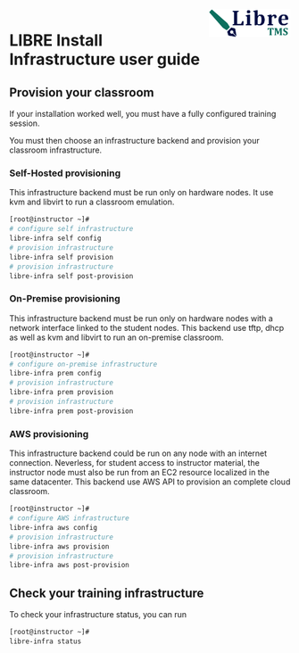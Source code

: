 <img align="right" height="50" src="https://raw.githubusercontent.com/startxfr/libre/dev/docs/assets/logo.svg?sanitize=true">

# LIBRE Install Infrastructure user guide


## Provision your classroom

If your installation worked well, you must have a fully configured training
session. 

You must then choose an infrastructure backend and provision your classroom
infrastructure.

### Self-Hosted provisioning

This infrastructure backend must be run only on hardware nodes. It use kvm
and libvirt to run a classroom emulation.

```bash
[root@instructor ~]# 
# configure self infrastructure
libre-infra self config
# provision infrastructure
libre-infra self provision
# provision infrastructure
libre-infra self post-provision
```

### On-Premise provisioning

This infrastructure backend must be run only on hardware nodes with
a network interface linked to the student nodes. 
This backend use tftp, dhcp as well as kvm and libvirt to run an 
on-premise classroom.

```bash
[root@instructor ~]# 
# configure on-premise infrastructure
libre-infra prem config
# provision infrastructure
libre-infra prem provision
# provision infrastructure
libre-infra prem post-provision
```

### AWS provisioning

This infrastructure backend could be run on any node with an internet 
connection. Neverless, for student access to instructor material, the
instructor node must also be run from an EC2 resource localized in the
same datacenter.
This backend use AWS API to provision an complete cloud classroom.

```bash
[root@instructor ~]# 
# configure AWS infrastructure
libre-infra aws config
# provision infrastructure
libre-infra aws provision
# provision infrastructure
libre-infra aws post-provision
```

## Check your training infrastructure

To check your infrastructure status, you can run 

```bash
[root@instructor ~]# 
libre-infra status
```
